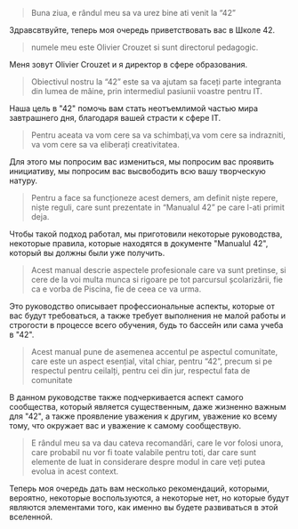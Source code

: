 > Buna ziua, e rândul meu sa va urez bine ati venit la “42”

Здравсвтвуйте, теперь моя очередь приветствовать вас в Школе 42.

> numele meu este Olivier Crouzet si sunt directorul pedagogic.

Меня зовут Olivier Crouzet и я директор в сфере образования.

> Obiectivul nostru la “42” este sa va ajutam sa faceți parte integranta din lumea de mâine, prin intermediul pasiunii voastre pentru IT.

Наша цель в "42" помочь вам стать неотъемлимой частью мира завтрашнего дня, благодаря вашей страсти к сфере IT.

> Pentru aceata va vom cere sa va schimbați,va vom cere sa indrazniti, va vom cere sa va eliberați creativitatea.

Для этого мы попросим вас измениться, мы попросим вас проявить инициативу, мы попросим вас высвободить всю вашу творческую натуру.

> Pentru a face sa funcționeze acest demers, am definit niște repere, niște reguli, care sunt prezentate in “Manualul 42” pe care l-ati primit deja.

Чтобы такой подход работал, мы приготовили некоторые руководства, некоторые правила, которые находятся в документе "Manualul 42", который вы должны были уже получить.

> Acest manual descrie aspectele profesionale care va sunt pretinse, si cere de la voi multa munca si rigoare pe tot parcursul școlarizării, fie ca e vorba de Piscina, fie de ceea ce va urma.

Это руководство описывает профессиональные аспекты, которые от вас будут требоваться, а также требует выполнения не малой работы и строгости в процессе всего обучения, будь то бассейн или сама учеба в "42".

> Acest manual pune de asemenea accentul pe aspectul comunitate, care este un aspect esențial, vital chiar, pentru “42”, precum si pe respectul pentru ceilalți, pentru cei din jur, respectul fata de comunitate

В данном руководстве также подчеркивается аспект самого сообщества, который является существенным, даже жизненно важным для "42", а также проявление уважения к другим, уважение ко всему тому, что окружает вас и уважение к самому сообществую.

> E rândul meu sa va dau cateva recomandări, care le vor folosi unora, care probabil nu vor fi toate valabile pentru toti, dar care sunt elemente de luat in considerare despre modul in care veți putea evolua in acest context.

Теперь моя очередь дать вам несколько рекомендаций, которыми, вероятно, некоторые воспользуются, а некоторые нет, но которые будут являются элементами того, как именно вы будете развиваться в этой вселенной.